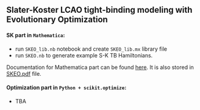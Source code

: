 ## Slater-Koster LCAO tight-binding modeling with Evolutionary Optimization

#### SK part in `Mathematica`:
- run `SKEO_lib.nb` notebook and create `SKEO_lib.mx` library file
- run `SKEO.nb` to generate example S-K TB Hamiltonians.

Documentation for Mathematica part can be found [here](SKEO.htm). It is also stored in [SKEO.pdf](SKEO.pdf) file.

#### Optimization part in `Python + scikit.optimize`:
- TBA
   
